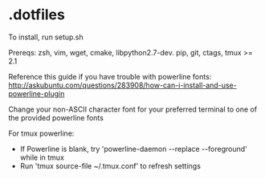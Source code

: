 # .dotfiles

To install, run setup.sh

Prereqs: zsh, vim, wget, cmake, libpython2.7-dev. pip, git, ctags, tmux >= 2.1

Reference this guide if you have trouble with powerline fonts:
http://askubuntu.com/questions/283908/how-can-i-install-and-use-powerline-plugin

Change your non-ASCII character font for your preferred terminal to one of the provided powerline fonts

For tmux powerline:
- If Powerline is blank, try 'powerline-daemon --replace --foreground' while in tmux
- Run 'tmux source-file ~/.tmux.conf' to refresh settings
